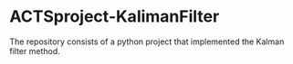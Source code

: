 # ACTSproject-KalimanFilter
The repository consists of a python project that implemented the Kalman filter method.
